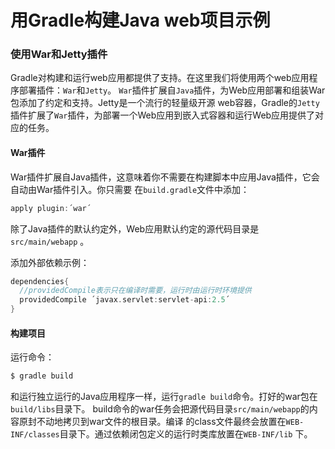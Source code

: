 用Gradle构建Java web项目示例
==========================
### 使用War和Jetty插件
Gradle对构建和运行web应用都提供了支持。在这里我们将使用两个web应用程序部署插件：`War`和`Jetty`。
`War`插件扩展自`Java`插件，为Web应用部署和组装War包添加了约定和支持。Jetty是一个流行的轻量级开源
web容器，Gradle的`Jetty`插件扩展了`War`插件，为部署一个Web应用到嵌入式容器和运行Web应用提供了对
应的任务。
#### War插件
War插件扩展自Java插件，这意味着你不需要在构建脚本中应用Java插件，它会自动由War插件引入。你只需要
在`build.gradle`文件中添加：
```gradle
apply plugin:´war´
```
除了Java插件的默认约定外，Web应用默认约定的源代码目录是 `src/main/webapp` 。

添加外部依赖示例：
```gradle
dependencies{
  //providedCompile表示只在编译时需要，运行时由运行时环境提供
  providedCompile ´javax.servlet:servlet-api:2.5´   
}
```
#### 构建项目
运行命令：
```powershell
$ gradle build
```
和运行独立运行的Java应用程序一样，运行`gradle build`命令。打好的war包在`build/libs`目录下。
build命令的war任务会把源代码目录`src/main/webapp`的内容原封不动地拷贝到war文件的根目录。编译
的class文件最终会放置在`WEB-INF/classes`目录下。通过依赖闭包定义的运行时类库放置在`WEB-INF/lib`
下。
